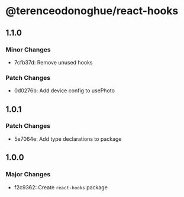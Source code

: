 # @terenceodonoghue/react-hooks

## 1.1.0

### Minor Changes

- 7cfb37d: Remove unused hooks

### Patch Changes

- 0d0276b: Add device config to usePhoto

## 1.0.1

### Patch Changes

- 5e7064e: Add type declarations to package

## 1.0.0

### Major Changes

- f2c9362: Create `react-hooks` package

